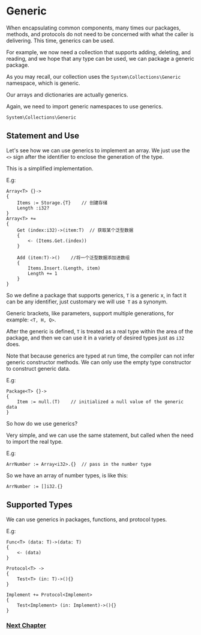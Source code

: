 # Generic
When encapsulating common components, many times our packages, methods, and protocols do not need to be concerned with what the caller is delivering. This time, generics can be used.

For example, we now need a collection that supports adding, deleting, and reading, and we hope that any type can be used, we can package a generic package.

As you may recall, our collection uses the `System\Collections\Generic` namespace, which is generic.

Our arrays and dictionaries are actually generics.

Again, we need to import generic namespaces to use generics.
```
System\Collections\Generic
```
## Statement and Use
Let's see how we can use generics to implement an array. We just use the `<>` sign after the identifier to enclose the generation of the type.

This is a simplified implementation.

E.g:
```
Array<T> {}->
{
    Items := Storage.{T}    // 创建存储
    Length :i32?
}
Array<T> +=
{
    Get (index:i32)->(item:T)  // 获取某个泛型数据
    {
        <- (Items.Get.(index))
    }

    Add (item:T)->()    //将一个泛型数据添加进数组
    {
        Items.Insert.(Length, item)
        Length += 1
    }
}
```
So we define a package that supports generics, `T` is a generic x, in fact it can be any identifier, just customary we will use` T` as a synonym.

Generic brackets, like parameters, support multiple generations, for example: `<T, H, Q>`.

After the generic is defined, `T` is treated as a real type within the area of ​​the package, and then we can use it in a variety of desired types just as `i32` does.

Note that because generics are typed at run time, the compiler can not infer generic constructor methods. We can only use the empty type constructor to construct generic data.

E.g:
```
Package<T> {}->
{
    Item := null.(T)    // initialized a null value of the generic data
}
```
So how do we use generics?

Very simple, and we can use the same statement, but called when the need to import the real type.

E.g:
```
ArrNumber := Array<i32>.{}  // pass in the number type
```
So we have an array of number types, is like this:
```
ArrNumber := []i32.{}
```
## Supported Types
We can use generics in packages, functions, and protocol types.

E.g:
```
Func<T> (data: T)->(data: T)
{
    <- (data)
}

Protocol<T> ->
{
    Test<T> (in: T)->(){}
}

Implement += Protocol<Implement>
{
    Test<Implement> (in: Implement)->(){}
}
```
### [Next Chapter](annotation.md)